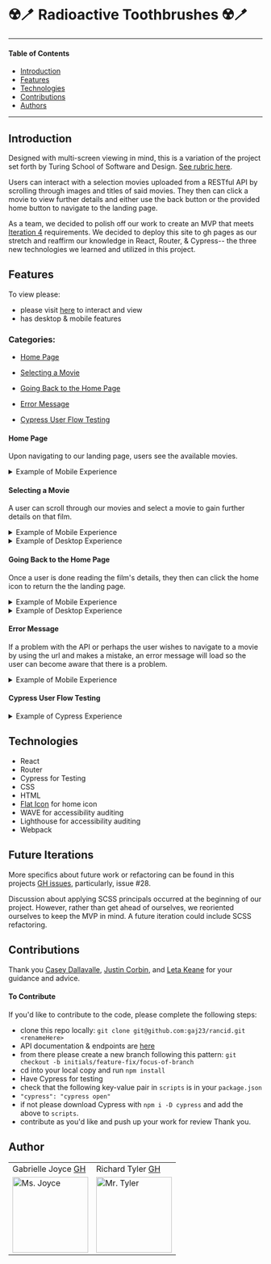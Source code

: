 # ☢️🪥 Radioactive Toothbrushes ☢️🪥
---
#### Table of Contents
- [Introduction](#Introduction)
- [Features](#Features)
- [Technologies](#Techologies)
- [Contributions](#Contributions)
- [Authors](#Authors)
---
## Introduction

Designed with multi-screen viewing in mind, this is a variation of the project set forth by Turing School of Software and Design. [See rubric here](https://frontend.turing.io/projects/module-3/rancid-tomatillos-v3.html).

Users can interact with a selection movies uploaded from a RESTful API by scrolling through images and titles of said movies. They then can click a movie to view further details and either use the back button or the provided home button to navigate to the landing page.

As a team, we decided to polish off our work to create an MVP that meets [Iteration 4](https://frontend.turing.io/projects/module-3/rancid-tomatillos-v3.html) requirements. We decided to deploy this site to gh pages as our stretch and reaffirm our knowledge in React, Router, & Cypress-- the three new technologies we learned and utilized in this project.

## Features

To view please:
- please visit [here](https://gaj23.github.io/rancid/#/) to interact and view
- has desktop & mobile features

### Categories:
- [Home Page](#Home-Page)

- [Selecting a Movie](#Selecting-a-movie)

- [Going Back to the Home Page](#Going-back-to-the-Home-Page)

- [Error Message](#Error-Message)

- [Cypress User Flow Testing](#Cypress-User-Flow-Testing)

#### Home Page
Upon navigating to our landing page, users see the available movies.

<details>
<summary>Example of Mobile Experience</summary>
<br>
 <img width="283" alt="all movies" src="https://user-images.githubusercontent.com/70095063/107731695-d6958100-6cb3-11eb-9580-cbf191a082d5.png">
</details>

#### Selecting a Movie
A user can scroll through our movies and select a movie to gain further details on that film.

<details>
<summary>Example of Mobile Experience</summary>
<br>
<img width="283" alt="selecting Onward" src="https://media.giphy.com/media/zIcgOXSX5cnDSOqdOu/giphy.gif">
</details>

<details>
<summary>Example of Desktop Experience</summary>
Note: hovering abilities exist on desktop & not on mobile.
<br>
<img width="600" alt="scrolling through desktop view" src="https://media.giphy.com/media/qjKbpHqCYsTCrKJYZN/giphy.gif">
</details>

#### Going Back to the Home Page
Once a user is done reading the film's details, they then can click the home icon to return the the landing page.

<details>
<summary>Example of Mobile Experience</summary>
<br>
<img width="283" alt="navigating to home"src="https://media.giphy.com/media/mYgdbke1WUK4esKJWv/giphy.gif">
</details>

<details>
<summary>Example of Desktop Experience</summary>
Note: hovering abilities exist on desktop & not on mobile.
<br>
<img width="600" alt="navigating to home on the desktop"src="https://media.giphy.com/media/3TjIb4h6bDEx1T1oXD/giphy.gif">
</details>

#### Error Message
If a problem with the API or perhaps the user wishes to navigate to a movie by using the url and makes a mistake, an error message will load so the user can become aware that there is a problem.

<details>
<summary>Example of Mobile Experience</summary>
<br>
<img width="283" alt="navigating to home"src="https://media.giphy.com/media/z8GC8cC5V8zGV7ZYe7/giphy.gif">
</details>

#### Cypress User Flow Testing

<details>
<summary>Example of Cypress Experience</summary>
<br>
<img width="600" alt="testing user flow in cypress" src="https://media.giphy.com/media/P4NhDLMlkXlcwAKIcE/giphy.gif">
</details>

## Technologies
- React
- Router
- Cypress for Testing
- CSS
- HTML
- [Flat Icon](https://www.flaticon.com/) for home icon
- WAVE for accessibility auditing
- Lighthouse for accessibility auditing
- Webpack

## Future Iterations

More specifics about future work or refactoring can be found in this projects [GH issues](https://github.com/gaj23/rancid/issues), particularly, issue #28.

Discussion about applying SCSS principals occurred at the beginning of our project. However, rather than get ahead of ourselves, we reoriented ourselves to keep the MVP in mind. A future iteration could include SCSS refactoring.

## Contributions

Thank you <a href="https://github.com/cbdallavalle">Casey Dallavalle</a>, <a href="https://github.com/Corbinj22">Justin Corbin</a>, and <a href="https://github.com/letakeane"> Leta Keane</a> for your guidance and advice.

#### To Contribute
If you'd like to contribute to the code, please complete the following steps:
- clone this repo locally: `git clone git@github.com:gaj23/rancid.git <renameHere>`
- API documentation & endpoints are [here](https://frontend.turing.io/projects/module-3/rancid-tomatillos-v3.html)
- from there please create a new branch following this pattern: `git checkout -b initials/feature-fix/focus-of-branch`
- cd into your local copy and run `npm install`
- Have Cypress for testing
 - check that the following key-value pair in `scripts` is in your `package.json`
 - `"cypress": "cypress open"`
 - if not please download Cypress with `npm i -D cypress` and add the above to `scripts`.
- contribute as you'd like and push up your work for review
Thank you.

## Author
<table>
    <tr>
        <td> Gabrielle Joyce <a href="https://github.com/gaj23">GH</td>
        <td> Richard Tyler <a href="https://github.com/richardltyler">GH</td>
    </tr>
 <td><img src="https://avatars1.githubusercontent.com/u/68332132?s=460&u=a54dd9d3eede7c5ae0704846c510001c89dc88f7&v=4" alt="Ms. Joyce"
 width="150" height="auto" /></td>
 <td><img src="https://avatars.githubusercontent.com/u/70095063?s=400&u=39c274f1a2fbb88cc013de61aa8307596a988255&v=4" alt="Mr. Tyler"
 width="150" height="auto" /></td>
</table>
